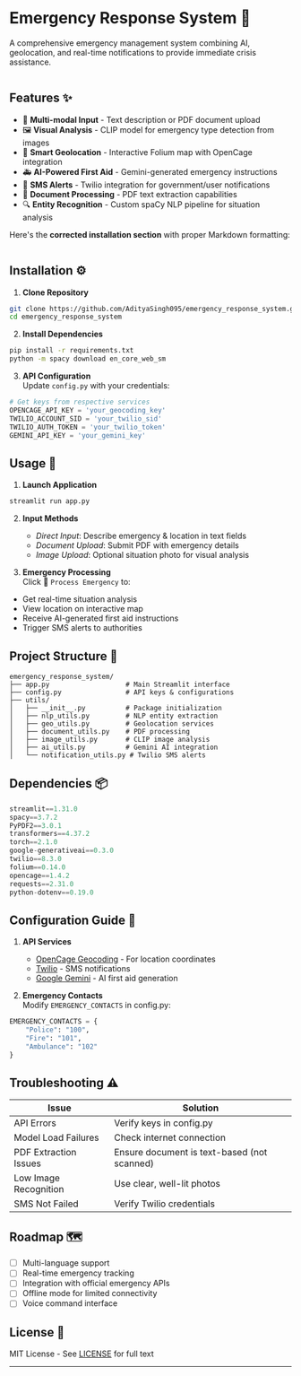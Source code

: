 ```
```
# Emergency Response System 🚨

A comprehensive emergency management system combining AI, geolocation, and real-time notifications to provide immediate crisis assistance.
```
```
## Features ✨

- 📝 **Multi-modal Input** - Text description or PDF document upload
- 🖼️ **Visual Analysis** - CLIP model for emergency type detection from images
- 📍 **Smart Geolocation** - Interactive Folium map with OpenCage integration
- 🚑 **AI-Powered First Aid** - Gemini-generated emergency instructions
- 📱 **SMS Alerts** - Twilio integration for government/user notifications
- 📄 **Document Processing** - PDF text extraction capabilities
- 🔍 **Entity Recognition** - Custom spaCy NLP pipeline for situation analysis

Here's the **corrected installation section** with proper Markdown formatting:
```
```
## Installation ⚙️

1. **Clone Repository**
```bash
git clone https://github.com/AdityaSingh095/emergency_response_system.git
cd emergency_response_system
```

2. **Install Dependencies**
```bash
pip install -r requirements.txt
python -m spacy download en_core_web_sm
```

3. **API Configuration**  
Update `config.py` with your credentials:
```python
# Get keys from respective services
OPENCAGE_API_KEY = 'your_geocoding_key'
TWILIO_ACCOUNT_SID = 'your_twilio_sid'
TWILIO_AUTH_TOKEN = 'your_twilio_token' 
GEMINI_API_KEY = 'your_gemini_key'
```




## Usage 🚀

1. **Launch Application**
```bash
streamlit run app.py
```

2. **Input Methods**  
   - *Direct Input*: Describe emergency & location in text fields  
   - *Document Upload*: Submit PDF with emergency details  
   - *Image Upload*: Optional situation photo for visual analysis

3. **Emergency Processing**  
Click 🚨 `Process Emergency` to:
- Get real-time situation analysis
- View location on interactive map
- Receive AI-generated first aid instructions
- Trigger SMS alerts to authorities

## Project Structure 📂
```
emergency_response_system/
├── app.py                   # Main Streamlit interface
├── config.py                # API keys & configurations
├── utils/
│   ├── __init__.py          # Package initialization
│   ├── nlp_utils.py         # NLP entity extraction
│   ├── geo_utils.py         # Geolocation services
│   ├── document_utils.py    # PDF processing
│   ├── image_utils.py       # CLIP image analysis
│   ├── ai_utils.py          # Gemini AI integration
│   └── notification_utils.py # Twilio SMS alerts
```

## Dependencies 📦
```python
streamlit==1.31.0
spacy==3.7.2
PyPDF2==3.0.1
transformers==4.37.2
torch==2.1.0
google-generativeai==0.3.0
twilio==8.3.0
folium==0.14.0
opencage==1.4.2
requests==2.31.0
python-dotenv==0.19.0
```

## Configuration Guide 🔐
1. **API Services**  
   - [OpenCage Geocoding](https://opencagedata.com/) - For location coordinates  
   - [Twilio](https://www.twilio.com/) - SMS notifications  
   - [Google Gemini](https://ai.google.dev/) - AI first aid generation  

2. **Emergency Contacts**  
Modify `EMERGENCY_CONTACTS` in config.py:
```python
EMERGENCY_CONTACTS = {
    "Police": "100",
    "Fire": "101", 
    "Ambulance": "102"
}
```

## Troubleshooting ⚠️
| Issue | Solution |
|-------|----------|
| API Errors | Verify keys in config.py |
| Model Load Failures | Check internet connection |
| PDF Extraction Issues | Ensure document is text-based (not scanned) |
| Low Image Recognition | Use clear, well-lit photos |
| SMS Not Failed | Verify Twilio credentials | 

## Roadmap 🗺️
- [ ] Multi-language support
- [ ] Real-time emergency tracking
- [ ] Integration with official emergency APIs
- [ ] Offline mode for limited connectivity
- [ ] Voice command interface

## License 📄
MIT License - See [LICENSE](LICENSE) for full text

---

